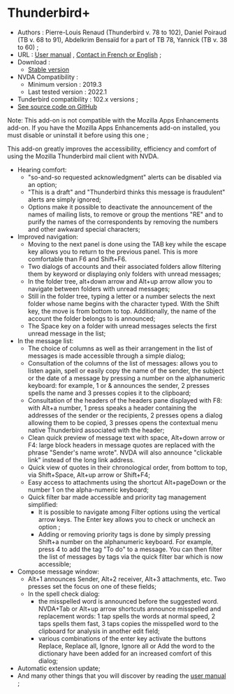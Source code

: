 # Thunderbird+ #

* Authors : Pierre-Louis Renaud (Thunderbird v. 78 to 102), Daniel Poiraud (TB v. 68 to 91), Abdelkrim Bensaïd for a part of TB 78, Yannick (TB v. 38 to 60) ;
* URL : [User manual](http://www.rptools.org/Outils-DV/NVDA-ThunderbirdPlus-en.html) , [Contact in French or English](http://www.rptools.org/Outils-DV/contact.html) ;
* Download :
	* [Stable version][1]
* NVDA Compatibility :
	* Minimum version : 2019.3
	* Last tested version : 2022.1
* Tunderbird compatibility : 102.x versions ; 
* [See source code on GitHub][3]

Note: This add-on is not compatible with the Mozilla Apps Enhancements add-on. If you have the Mozilla Apps Enhancements add-on installed, you must disable or uninstall it before using this one ;

This add-on greatly improves the accessibility, efficiency and comfort of using the Mozilla Thunderbird mail client with NVDA.

* Hearing comfort:
	* "so-and-so requested acknowledgment" alerts can be disabled via an option;
	* "This is a draft" and "Thunderbird thinks this message is fraudulent" alerts are simply ignored;
	* Options make it possible to deactivate the announcement of the names of mailing lists, to remove or group the mentions "RE" and to purify the names of the correspondents by removing the numbers and other awkward special characters;
* Improved navigation:
	* Moving to the next panel is done using the TAB key while the escape key allows you to return to the previous panel. This is more comfortable than F6 and Shift+F6.
	* Two dialogs of accounts and their associated folders allow filtering them by keyword or displaying only folders with unread messages;
	* In the folder tree, alt+down arrow and Alt+up arrow allow you to navigate between folders with unread messages;
	* Still in the folder tree, typing a letter or a number selects the next folder whose name begins with the character typed. With the Shift key, the move is from bottom to top. Additionally, the name of the account the folder belongs to is announced;
	* The Space key on a folder with unread messages selects the first unread message in the list;
* In the message list:
	* The choice of columns as well as their arrangement in the list of messages is made accessible through a simple dialog;
	* Consultation of the columns of the list of messages: allows you to listen again, spell or easily copy the name of the sender, the subject or the date of a message by pressing a number on the alphanumeric keyboard: for example, 1 or & announces the sender, 2 presses spells the name and 3 presses copies it to the clipboard;
	* Consultation of the headers of the headers pane displayed with F8: with Alt+a number, 1 press speaks a header containing the addresses of the sender or the recipients, 2 presses opens a dialog allowing them to be copied, 3 presses opens the contextual menu native Thunderbird associated with the header;
	* Clean quick preview of message text with space, Alt+down arrow or F4: large block headers in message quotes are replaced with the phrase "Sender's name wrote". NVDA will also announce "clickable link" instead of the long link address.
	* Quick view of quotes in their chronological order, from bottom to top, via Shift+Space, Alt+up arrow or Shift+F4;
	* Easy access to attachments using the shortcut Alt+pageDown or the number 1 on the alpha-numeric keyboard;
	* Quick filter bar made accessible and priority tag management simplified:
		* It is possible to navigate among Filter options using the vertical arrow keys. The Enter key allows you to check or uncheck an option ;
		* Adding or removing priority tags is done by simply pressing Shift+a number on the alphanumeric keyboard. For example, press 4 to add the tag "To do" to a message. You can then filter the list of messages by tags via the quick filter bar which is now accessible;
* Compose message window:
	* Alt+1 announces Sender, Alt+2 receiver, Alt+3 attachments, etc. Two presses set  the focus on one of these fields;
	* In the spell check dialog:
		* the misspelled word is announced before the suggested word. NVDA+Tab or Alt+up arrow shortcuts announce misspelled and replacement words: 1 tap spells the words at normal speed, 2 taps spells them fast, 3 taps copies the misspelled word to the clipboard for analysis in another edit field;
		* various combinations of the enter key activate the buttons Replace, Replace all, Ignore, Ignore all or Add the word to the dictionary have been added for an increased comfort of this dialog;
* Automatic extension update;
* And many other things that you will discover by reading the [user manual][2] ;


[1]: https://github.com/RPTools-org/ThunderbirdPlus/releases/download/v4.4/ThunderbirdPlus-v4.4-TB102.nvda-addon

[2]: http://www.rptools.org/Outils-DV/NVDA-ThunderbirdPlus-en.html

[3]: https://github.com/RPTools-org/ThunderbirdPlus/